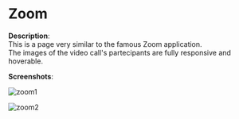 # Zoom

**Description**:<br>
This is a page very similar to the famous Zoom application.<br>
The images of the video call's partecipants are fully responsive and hoverable.<br>

**Screenshots**:<br>

![zoom1](https://user-images.githubusercontent.com/85038274/151669504-044c4b31-ae79-4614-a715-49976a34f9ba.PNG)

![zoom2](https://user-images.githubusercontent.com/85038274/151669506-99433e77-b04d-41a3-a1c3-ce0e33677d3c.PNG)
